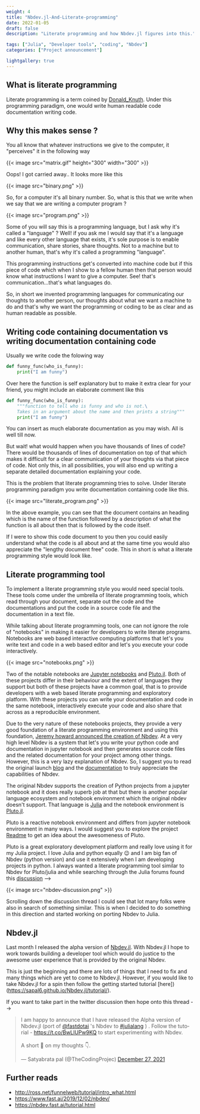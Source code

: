 ```yaml
---
weight: 4
title: "Nbdev.jl-And-Literate-programming"
date: 2022-01-05
draft: false
description: "Literate programming and how Nbdev.jl figures into this."

tags: ["Julia", "Developer tools", "coding", "Nbdev"]
categories: ["Project announcement"]

lightgallery: true
---
```


## What is literate programming
Literate programming is a term coined by [Donald_Knuth](https://en.wikipedia.org/wiki/Donald_Knuth). Under this programming paradigm, one would write human readable code documentation writing code.

## Why this makes sense ?
You all know that whatever instructions we give to the computer, it "perceives" it in the following way 

{{< image src="matrix.gif" height="300" width="300" >}}

Oops! I got carried away.. It looks more like this

{{< image src="binary.png" >}}

So, for a computer it's all binary number. So, what is this that we write when we say that we are writing a computer program ?

{{< image src="program.png" >}}

Some of you will say this is a programming language, but I ask why it's called a "language" ? Well! if you ask me I would say that it's a language and like every other language that exists, it's sole purpose is to enable communication, share stories, share thoughts. Not to a machine but to another human, that's why it's called a programming "language".

This programming instructions get's converted into machine code but if this piece of code which when I show to a fellow human then that person would know what instructions I want to give a computer. See! that's communication...that's what languages do.

So, in short we invented programming languages for communicating our thoughts to another person, our thoughts about what we want a machine to do and that's why we want the programming or coding to be as clear and as human readable as possible.

##  Writing code containing documentation vs writing documentation containing code 
Usually we write code the folowing way


```python
def funny_func(who_is_funny):
    print("I am funny")
```

Over here the function is self explanatory but to make it extra clear for your friend, you might include an elaborate comment like this


```python
def funny_func(who_is_funny):
    """function to tell who is funny and who is not.\
    Takes in an argument about the name and then prints a string"""
    print("I am funny")
```

You can insert as much elaborate documentation as you may wish. All is well till now.

But wait! what would happen when you have thousands of lines of code? There would be thousands of lines of documentation on top of that which makes it difficult for a clear communication of your thoughts via that piece of code. Not only this, in all possibilities, you will also end up writing a separate detailed documentation explaining your code.

This is the problem that literate programming tries to solve. Under literate programming paradigm you write documentation containing code like this.

{{< image src="literate_program.png" >}}

In the above example, you can see that the document contains an heading which is the name of the function followed by a description of what the function is all about then that is followed by the code itself. 

If I were to show this code document to you then you could easily understand what the code is all about and at the same time you would also appreciate the "lengthy document free" code. This in short is what a literate programming style would look like.

## Literate programming tool 
To implement a literate programming style you would need special tools. These tools come under the umbrella of literate programming tools, which read through your document, separate out the code and the documentations and put the code in a source code file and the documentation in a text file.

While talking about literate programming tools, one can not ignore the role of "notebooks" in making it easier for developers to write literate programs. Notebooks are web based interactive computing platforms that let's you write text and code in a web based editor and let's you execute your code interactively.

{{< image src="notebooks.png" >}}

Two of the notable notebooks are [Jupyter notebooks](https://jupyter.org/) and [Pluto.jl](https://github.com/fonsp/Pluto.jl). Both of these projects differ in their behaviour and the extent of languages they support but both of these projects have a common goal, that is to provide developers with a web based literate programming and exploratory platform. With these projects you can write your documentation and code in the same notebook, interactively execute your code and also share that across as a reproducible environment.

Due to the very nature of these notebooks projects, they provide a very good foundation of a literate programming environment and using this foundation, [Jeremy howard announced the creation of Nbdev](https://www.fast.ai/2019/12/02/nbdev/). At a very high level Nbdev is a system that let's you write your python code and documentation in jupyter notebook and then generates source code files and the related documentation for your project among other things. However, this is a very lazy explanation of Nbdev. So, I suggest you to read the original launch [blog](https://www.fast.ai/2019/12/02/nbdev/) and the [documentation](https://nbdev.fast.ai/tutorial.html) to truly appreciate the capabilities of Nbdev.

The original Nbdev supports the creation of Python projects from a jupyter notebook and it does really superb job at that but there is another popular language ecosystem and notebook environment which the original nbdev doesn't support. That language is [Julia](https://julialang.org/) and the notebook environment is [Pluto.jl](https://github.com/fonsp/Pluto.jl). 

Pluto is a reactive notebook environment and differs from jupyter notebook environment in many ways. I would suggest you to explore the project [Readme](https://github.com/fonsp/Pluto.jl) to get an idea about the awesomeness of Pluto. 

Pluto is a great exploratory development platform and really love using it for my Julia project. I love Julia and python equally 😉 and I am big fan of Nbdev (python version) and use it extensively when I am developing projects in python. I always wanted a literate programming tool similar to Nbdev for Pluto/julia and while searching through the Julia forums found this [discussion](https://discourse.julialang.org/t/nbdev-for-julia/32450) -->

{{< image src="nbdev-discussion.png" >}}

Scrolling down the discussion thread I could see that lot many folks were also in search of something similar. This is when I decided to do something in this direction and started working on porting Nbdev to Julia. 

## Nbdev.jl 
Last month I released the alpha version of [Nbdev.jl](https://sapal6.github.io/Nbdev.jl/). With Nbdev.jl I hope to work towards building a developer tool which would do justice to the awesome user experience that is provided by the original Nbdev. 

This is just the beginning and there are lots of things that I need to fix and many things which are yet to come to Nbdev.jl. However, if you would like to take Nbdev.jl for a spin then follow the getting started tutorial [here])(https://sapal6.github.io/Nbdev.jl/tutorial/).

If you want to take part in the twitter discussion then hope onto this thread -->

<blockquote class="twitter-tweet"><p lang="en" dir="ltr">I am happy to announce that I have released the Alpha version of Nbdev.jl (port of <a href="https://twitter.com/fastdotai?ref_src=twsrc%5Etfw">@fastdotai</a> &#39;s Nbdev to <a href="https://twitter.com/hashtag/julialang?src=hash&amp;ref_src=twsrc%5Etfw">#julialang</a> ) . Follow the tutorial - <a href="https://t.co/BwLlUPw9KQ">https://t.co/BwLlUPw9KQ</a> to start experimenting with Nbdev. <br><br>A short 🧵 on my thoughts 👇.</p>&mdash; Satyabrata pal (@TheCodingProjec) <a href="https://twitter.com/TheCodingProjec/status/1475354805987991555?ref_src=twsrc%5Etfw">December 27, 2021</a></blockquote> <script async src="https://platform.twitter.com/widgets.js" charset="utf-8"></script>

## Further reads
* http://ross.net/funnelweb/tutorial/intro_what.html
* https://www.fast.ai/2019/12/02/nbdev/
* https://nbdev.fast.ai/tutorial.html
